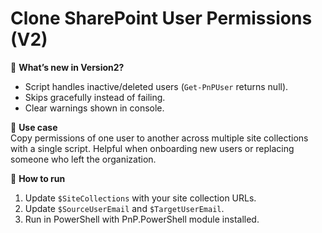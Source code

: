 # Clone SharePoint User Permissions (V2)

🔹 **What’s new in Version2?**
- Script handles inactive/deleted users (`Get-PnPUser` returns null).  
- Skips gracefully instead of failing.  
- Clear warnings shown in console.  

🔹 **Use case**  
Copy permissions of one user to another across multiple site collections with a single script. Helpful when onboarding new users or replacing someone who left the organization.  

🔹 **How to run**  
1. Update `$SiteCollections` with your site collection URLs.  
2. Update `$SourceUserEmail` and `$TargetUserEmail`.  
3. Run in PowerShell with PnP.PowerShell module installed.  

